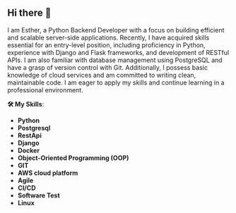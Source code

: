 ## Hi there 👋


I am Esther, a Python Backend Developer with a focus on building efficient and scalable server-side applications. Recently, I have acquired skills essential for an entry-level position, including proficiency in Python, experience with Django and Flask frameworks, and development of RESTful APIs. I am also familiar with database management using PostgreSQL and have a grasp of version control with Git. Additionally, I possess basic knowledge of cloud services and am committed to writing clean, maintainable code. I am eager to apply my skills and continue learning in a professional environment.

**🛠️ My Skills**:
- **Python**
- **Postgresql**
- **RestApi**
- **Django**
- **Docker**
- **Object-Oriented Programming (OOP)**
- **GIT**
- **AWS cloud platform**
- **Agile**
- **CI/CD**
- **Software Test**
- **Linux**
  
